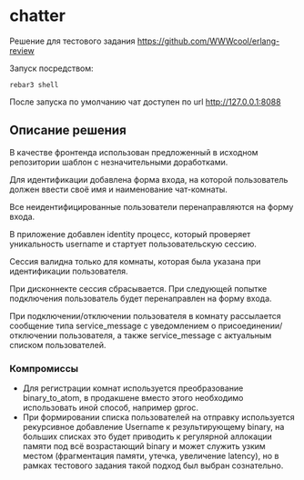# chatter

Решение для тестового задания https://github.com/WWWcool/erlang-review

Запуск посредством:
```
rebar3 shell
```
После запуска по умолчанию чат доступен по url http://127.0.0.1:8088

## Описание решения

В качестве фронтенда использован предложенный в исходном репозитории шаблон с незначительными доработками.

Для идентификации добавлена форма входа, на которой пользователь должен ввести своё имя и наименование чат-комнаты.

Все неидентифицированные пользователи перенаправляются на форму входа.

В приложение добавлен identity процесс, который проверяет уникальность username и стартует пользовательскую сессию.

Сессия валидна только для комнаты, которая была указана при идентификации пользователя.

При дисконнекте сессия сбрасывается. При следующей попытке подключения пользователь будет перенаправлен на форму входа.

При подключении/отключении пользователя в комнату рассылается сообщение типа service_message c уведомлением о 
присоединении/отключении пользователя, а также service_message с актуальным списком пользователей.

### Компромиссы

- Для регистрации комнат используется преобразование binary_to_atom, в продакшене вместо этого необходимо использовать
иной способ, например gproc.
- При формировании списка пользователей на отправку используется рекурсивное добавление Username к результирующему binary,
на больших списках это будет приводить к регулярной аллокации памяти под всё возрастающий binary и может служить узким
местом (фрагментация памяти, утечка, увеличение latency), но в рамках тестового задания такой подход был выбран сознательно.

